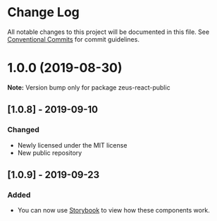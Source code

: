# Change Log

All notable changes to this project will be documented in this file.
See [Conventional Commits](https://conventionalcommits.org) for commit guidelines.

# 1.0.0 (2019-08-30)

**Note:** Version bump only for package zeus-react-public

## [**1.0.8**] - 2019-09-10

### Changed

* Newly licensed under the MIT license
* New public repository

## [**1.0.9**] - 2019-09-23

### Added

* You can now use [Storybook](https://storybook.js.org) to view how these components work.